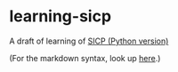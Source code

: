 # learning-sicp
A draft of learning of [SICP (Python version)](http://inst.eecs.berkeley.edu/~cs61a/book/chapters/)


(For the markdown syntax, look up [here](http://daringfireball.net/projects/markdown/basics).)
